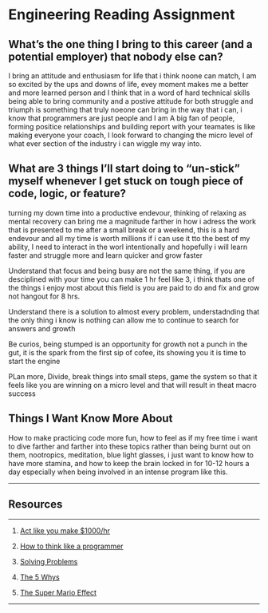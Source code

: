 # Engineering Reading Assignment

## What’s the one thing I bring to this career (and a potential employer) that nobody else can?

I bring an attitude and enthusiasm for life that i think noone can match, I am so excited by the ups and downs of life, evey moment makes me a better and more learned person and I think that in a word of hard technical skills being able to bring community and a postive attitude for both struggle and triumph is something that truly noeone can bring in the way that i can, i know that programmers are just people and I am A big fan of people, forming positice relationships and building report with your teamates is like making everyone your coach, I look forward to changing the micro level of what ever section of the industry i can wiggle my way into.

## What are 3 things I’ll start doing to “un-stick” myself whenever I get stuck on tough piece of code, logic, or feature?

turning my down time into a productive endevour, thinking of relaxing as mental recovery can bring me a magnitude farther in how i adress the work that is presented to me after a small break or a weekend, this is a hard endevour and all my time is worth millions if i can use it tto the best of my ability, I need to interact in the worl intentionally and hopefully i will learn faster and struggle more and learn quicker and grow faster

Understand that focus and being busy are not the same thing, if you are desciplined with your time you can make 1 hr feel like 3, i think thats one of the things i enjoy most about this field is you are paid to do and fix and grow not hangout for 8 hrs.

Understand there is a solution to almost every problem, understadnding that the only thing i know is nothing can allow me to continue to search for answers and growth

Be curios, being stumped is an opportunity for growth not a punch in the gut, it is the spark from the first sip of cofee, its showing you it is time to start the engine

PLan more, Divide, break things into small steps, game the system so that it feels like you are winning on a micro level and that will result in theat macro success

## Things I Want Know More About

 How to make practicing code more fun, how to feel as if my free time i want to dive farther and farther into these topics rather than being burnt out on them, nootropics, meditation, blue light glasses, i just want to know how to have more stamina, and how to keep the brain locked in for 10-12 hours a day especially when being involved in an intense program like this.

---

## Resources

---

1. [Act like you make $1000/hr](https://anthony-moore.medium.com/pretend-your-time-is-worth-1-000-hour-and-youll-become-100x-more-productive-6ab2302b8e8c)

2. [How to think like a programmer](https://medium.freecodecamp.org/how-to-think-like-a-programmer-lessons-in-problem-solving-d1d8bf1de7d2)

3. [Solving Problems](https://simpleprogrammer.com/solving-problems-breaking-it-down/)

4. [The 5 Whys](https://www.mindtools.com/pages/article/newTMC_5W.htm)

5. [The Super Mario Effect](https://www.youtube.com/watch?v=9vJRopau0g0)

---
